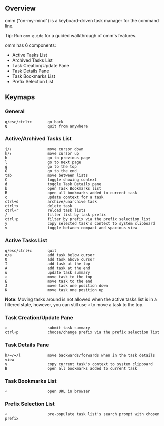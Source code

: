 ## Overview

omm ("on-my-mind") is a keyboard-driven task manager for the command line.

Tip: Run `omm guide` for a guided walkthrough of omm's features.

omm has 6 components:

- Active Tasks List
- Archived Tasks List
- Task Creation/Update Pane
- Task Details Pane
- Task Bookmarks List
- Prefix Selection List

## Keymaps

### General

    q/esc/ctrl+c       go back
    Q                  quit from anywhere

### Active/Archived Tasks List

    j/↓                move cursor down
    k/↑                move cursor up
    h                  go to previous page
    l                  go to next page
    g                  go to the top
    G                  go to the end
    tab                move between lists
    C                  toggle showing context
    d                  toggle Task Details pane
    b                  open Task Bookmarks list
    B                  open all bookmarks added to current task
    c                  update context for a task
    ctrl+d             archive/unarchive task
    ctrl+x             delete task
    ctrl+r             reload task lists
    /                  filter list by task prefix
    ctrl+p             filter by prefix via the prefix selection list
    y                  copy selected task's context to system clipboard
    v                  toggle between compact and spacious view

### Active Tasks List

    q/esc/ctrl+c       quit
    o/a                add task below cursor
    O                  add task above cursor
    I                  add task at the top
    A                  add task at the end
    u                  update task summary
    ⏎                  move task to the top
    E                  move task to the end
    J                  move task one position down
    K                  move task one position up

**Note**: Moving tasks around is not allowed when the active tasks list is in a
filtered state, however, you can still use `⏎` to move a task to the top.

### Task Creation/Update Pane

    ⏎                  submit task summary
    ctrl+p             choose/change prefix via the prefix selection list

### Task Details Pane

    h/←/→/l            move backwards/forwards when in the task details view
    y                  copy current task's context to system clipboard
    B                  open all bookmarks added to current task

### Task Bookmarks List

    ⏎                  open URL in browser

### Prefix Selection List

    ⏎                  pre-populate task list's search prompt with chosen prefix
